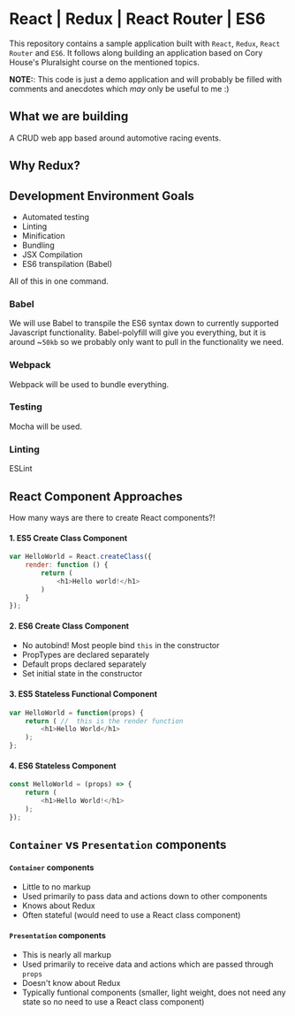 # React | Redux | React Router | ES6 

This repository contains a sample application built with `React`, `Redux`, `React Router` and `ES6`. It follows along building an application based on Cory House's Pluralsight course on the mentioned topics. 

**NOTE:**: This code is just a demo application and will probably be filled with comments and anecdotes which _may_ only be useful to me :)

## What we are building

A CRUD web app based around automotive racing events.

## Why Redux?

## Development Environment Goals

* Automated testing
* Linting
* Minification
* Bundling
* JSX Compilation
* ES6 transpilation (Babel)

All of this in one command.

### Babel

We will use Babel to transpile the ES6 syntax down to currently supported Javascript functionality. Babel-polyfill will give you everything, but it is around ~`50kb` so we probably only want to pull in the functionality we need.

### Webpack

Webpack will be used to bundle everything.

### Testing 

Mocha will be used.

### Linting 

ESLint

## React Component Approaches

How many ways are there to create React components?!

#### 1. ES5 Create Class Component

```javascript
var HelloWorld = React.createClass({
	render: function () {
		return (
			<h1>Hello world!</h1>
		)
	}
});
```

#### 2. ES6 Create Class Component

* No autobind! Most people bind `this` in the constructor
* PropTypes are declared separately
* Default props declared separately 
* Set initial state in the constructor

#### 3. ES5 Stateless Functional Component

```javascript
var HelloWorld = function(props) {
	return ( //  this is the render function
		<h1>Hello World</h1>
	);
};
```
#### 4. ES6 Stateless Component

```javascript
const HelloWorld = (props) => {
	return (
		<h1>Hello World!</h1>
	);
});
```

## `Container` vs `Presentation` components

#### `Container` components

* Little to no markup
* Used primarily to pass data and actions down to other components
* Knows about Redux
* Often stateful (would need to use a React class component)

#### `Presentation` components

* This is nearly all markup
* Used primarily to receive data and actions which are passed through `props`
* Doesn't know about Redux
* Typically funtional components (smaller, light weight, does not need any state so no need to use a React class component)



